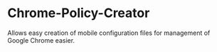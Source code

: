 # Chrome-Policy-Creator
Allows easy creation of mobile configuration files for management of Google Chrome easier.
